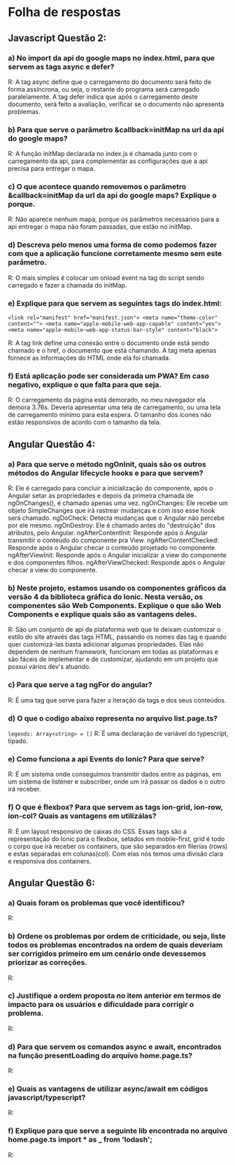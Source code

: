 # Folha de respostas

## Javascript Questão 2:

### a) No import da api do google maps no index.html, para que servem as tags async e defer?
R: A tag async define que o carregamento do documento será feito de forma assíncrona, ou seja, o restante do programa será carregado paralelamente. A tag defer indica que após o carregamento deste documento, será feito a avaliação, verificar se o documento não apresenta problemas.

### b) Para que serve o parâmetro &callback=initMap na url da api do google maps?
R: A função initMap declarada no index.js é chamada junto com o carregamento da api, para complementar as configurações que a api precisa para entregar o mapa.

### c) O que acontece quando removemos o parâmetro &callback=initMap da url da api do google maps? Explique o porque.
R: Não aparece nenhum mapa, porque os parâmetros necessários para a api entregar o mapa não foram passadas, que estão no initMap.

### d) Descreva pelo menos uma forma de como podemos fazer com que a aplicação funcione corretamente mesmo sem este parâmetro.
R: O mais simples é colocar um onload event na tag do script sendo carregado e fazer a chamada do initMap.

### e) Explique para que servem as seguintes tags do index.html: 
  `<link rel="manifest" href="manifest.json">
  <meta name="theme-color" content="">
  <meta name="apple-mobile-web-app-capable" content="yes">
  <meta name="apple-mobile-web-app-status-bar-style" content="black">`

R: A tag link define uma conexão entre o documento onde está sendo chamado e o href, o documento que está chamando. A tag meta apenas fornece as informações do HTML onde ela foi chamada.

### f) Está aplicação pode ser considerada um PWA? Em caso negativo, explique o que falta para que seja.
R: O carregamento da página está demorado, no meu navegador ela demora 3.76s. Deveria apresentar uma tela de carregamento, ou uma tela de carregamento mínimo para esta espera. O tamanho dos ícones não estão responsivos de acordo com o tamanho da tela. 


## Angular Questão 4:

### a) Para que serve o método ngOnInit, quais são os outros métodos do Angular lifecycle hooks e para que servem?
R: Ele é carregado para concluir a inicialização do componente, após o Angular setar as propriedades e depois da primeira chamada de ngOnChanges(), é chamado apenas uma vez.
  ngOnChanges: Ele recebe um objeto SimpleChanges que irá rastrear mudanças e com isso esse hook será chamado.
  ngDoCheck: Detecta mudanças que o Angular não percebe por ele mesmo.
  ngOnDestroy: Ele é chamado antes do "destruição" dos atributos, pelo Angular.
  ngAfterContentInit: Responde após o Angular transmitir o conteúdo do componente pra View.
  ngAfterContentChecked: Responde após o Angular checar o conteúdo projetado no componente.
  ngAfterViewInit: Responde após o Angular inicializar a view do componente e dos componentes filhos.
  ngAfterViewChecked: Responde após o Angular checar a view do componente.

### b) Neste projeto, estamos usando os componentes gráficos da versão 4 da biblioteca gráfica do Ionic. Nesta versão, os componentes são Web Components. Explique o que são Web Components e explique quais são as vantagens deles.
R: São um conjunto de api da plataforma web que te deixam customizar o estilo do site através das tags HTML, passando os nomes das tag e quando quer customizá-las basta adicionar algumas propriedades. Elas não dependem de nenhum framework, funcionam em todas as plataformas e são fáceis de implementar e de customizar, ajudando em um projeto que possui vários dev's atuando.

### c) Para que serve a tag ngFor do angular?
R: É uma tag que serve para fazer a iteração da tags e dos seus conteúdos.


### d) O que o codigo abaixo representa no arquivo list.page.ts?
`legends: Array<string> = []`
R: É uma declaração de variável do typescript, tipado.

### e) Como funciona a api Events do Ionic? Para que serve?
R: É um sistema onde conseguimos transmitir dados entre as páginas, em um sistema de listener e subscriber, onde um irá passar os dados e o outro irá receber.

### f) O que é flexbox? Para que servem as tags ion-grid, ion-row, ion-col? Quais as vantagens em utilizálas?
R: É um layout responsivo de caixas do CSS. Essas tags são a representação do Ionic para o flexbox, setados em mobile-first, grid é todo o corpo que irá receber os containers, que são separados em filerias (rows) e estas separadas em colunas(col). Com elas nós temos uma divisão clara e responsiva dos containers.

## Angular Questão 6:

### a) Quais foram os problemas que você identificou?
R:

### b) Ordene os problemas por ordem de criticidade, ou seja, liste todos os problemas encontrados na ordem de quais deveriam ser corrigidos primeiro em um cenário onde devessemos priorizar as correções.
R:

### c) Justifique a ordem proposta no item anterior em termos de impacto para os usuários e dificuldade para corrigir o problema.
R: 

### d) Para que servem os comandos async e await, encontrados na função presentLoading do arquivo home.page.ts?
R:

### e) Quais as vantagens de utilizar async/await em códigos javascript/typescript?
R:

### f) Explique para que serve a seguinte lib encontrada no arquivo home.page.ts import * as _ from 'lodash';
R:
